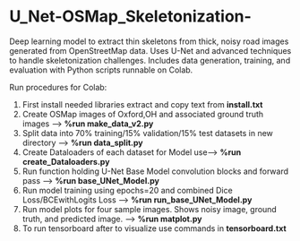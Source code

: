 # U_Net-OSMap_Skeletonization-
Deep learning model to extract thin skeletons from thick, noisy road images generated from OpenStreetMap data. Uses U-Net and advanced techniques to handle skeletonization challenges. Includes data generation, training, and evaluation with Python scripts runnable on Colab.

Run procedures for Colab:

1. First install needed libraries extract and copy text from **install.txt**
2. Create OSMap images of Oxford,OH and associated ground truth images --> **%run make_data_v2.py**
3. Split data into 70% training/15% validation/15% test datasets in new directory --> **%run data_split.py**
4. Create Dataloaders of each dataset for Model use--> **%run create_Dataloaders.py**
6. Run function holding U-Net Base Model convolution blocks and forward pass --> **%run base_UNet_Model.py**
7. Run model training using epochs=20 and combined Dice Loss/BCEwithLogits Loss --> **%run run_base_UNet_Model.py**
8. Run model plots for four sample images. Shows noisy image, ground truth, and predicted image. --> **%run matplot.py**
9. To run tensorboard after to visualize use commands in **tensorboard.txt**
   
